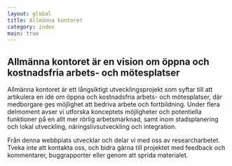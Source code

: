 ```yaml
---
layout: global
title: Allmänna kontoret
category: index
main: true
---
```


## Allmänna kontoret är en vision om öppna och kostnadsfria arbets- och mötesplatser

Allmänna kontoret är ett långsiktigt utvecklingsprojekt som syftar till att artikulera en idé om öppna och kostnadsfria arbets- och mötesplatser, där medborgare ges möjlighet att bedriva arbete och fortbildning. Under flera delmoment avser vi utforska konceptets möjligheter och potentiella funktioner på en allt mer rörlig arbetsmarknad, samt inom stadsplanering och lokal utveckling, näringslivsutveckling och integration.

Från denna webbplats utvecklar och delar vi med oss av researcharbetet. Tveka inte att kontakta oss, och bidra gärna till projektet med feedback och kommentarer, buggrapporter eller genom att sprida materialet.